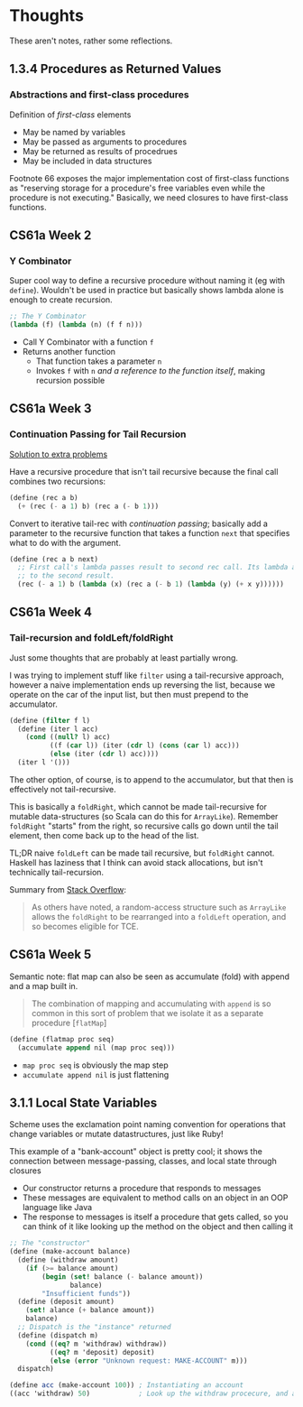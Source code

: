 # Thoughts

These aren't notes, rather some reflections.

## 1.3.4 Procedures as Returned Values

### Abstractions and first-class procedures

Definition of _first-class_ elements

- May be named by variables
- May be passed as arguments to procedures
- May be returned as results of procedrues
- May be included in data structures

Footnote 66 exposes the major implementation cost of first-class functions as "reserving storage for a procedure's free variables even while the procedure is not executing." Basically, we need closures to have first-class functions.

## CS61a Week 2

### Y Combinator

Super cool way to define a recursive procedure without naming it (eg with `define`). Wouldn't be used in practice but basically shows lambda alone is enough to create recursion.

```scheme
;; The Y Combinator
(lambda (f) (lambda (n) (f f n)))
```

- Call Y Combinator with a function `f`
- Returns another function
  - That function takes a parameter `n`
  - Invokes `f` with `n` _and a reference to the function itself_, making recursion possible

## CS61a Week 3

### Continuation Passing for Tail Recursion

[Solution to extra problems](https://people.eecs.berkeley.edu/~bh/61a-pages/Solutions/week3)

Have a recursive procedure that isn't tail recursive because the final call combines two recursions:

```scheme
(define (rec a b)
  (+ (rec (- a 1) b) (rec a (- b 1)))
```

Convert to iterative tail-rec with _continuation passing_; basically add a parameter to the recursive function that takes a function `next` that specifies what to do with the argument.

```scheme
(define (rec a b next)
  ;; First call's lambda passes result to second rec call. Its lambda adds
  ;; to the second result.
  (rec (- a 1) b (lambda (x) (rec a (- b 1) (lambda (y) (+ x y))))))
```

## CS61a Week 4

### Tail-recursion and foldLeft/foldRight

Just some thoughts that are probably at least partially wrong.

I was trying to implement stuff like `filter` using a tail-recursive approach,
however a naive implementation ends up reversing the list, because we operate
on the car of the input list, but then must prepend to the accumulator.

```scheme
(define (filter f l)
  (define (iter l acc)
    (cond ((null? l) acc)
          ((f (car l)) (iter (cdr l) (cons (car l) acc)))
          (else (iter (cdr l) acc))))
  (iter l '()))
```

The other option, of course, is to append to the accumulator, but that then is
effectively not tail-recursive.

This is basically a `foldRight`, which cannot be made tail-recursive for mutable
data-structures (so Scala can do this for `ArrayLike`). Remember `foldRight`
"starts" from the right, so recursive calls go down until the tail element, then
come back up to the head of the list.

TL;DR naive `foldLeft` can be made tail recursive, but `foldRight` cannot.
Haskell has laziness that I think can avoid stack allocations, but isn't technically tail-recursion.

Summary from [Stack Overflow](https://stackoverflow.com/questions/4085118/why-foldright-and-reduceright-are-not-tail-recursive):

> As others have noted, a random-access structure such as `ArrayLike` allows the `foldRight` to be rearranged into a `foldLeft` operation, and so becomes eligible for TCE.

## CS61a Week 5

Semantic note: flat map can also be seen as accumulate (fold) with append and a map built in.

> The combination of mapping and accumulating with `append` is so common in this sort of problem that we isolate it as a separate procedure [`flatMap`]

```scheme
(define (flatmap proc seq)
  (accumulate append nil (map proc seq)))
```

- `map proc seq` is obviously the map step
- `accumulate append nil` is just flattening

## 3.1.1 Local State Variables

Scheme uses the exclamation point naming convention for operations that change variables or mutate datastructures, just like Ruby!

This example of a "bank-account" object is pretty cool; it shows the connection between message-passing, classes, and local state through closures

- Our constructor returns a procedure that responds to messages
- These messages are equivalent to method calls on an object in an OOP language like Java
- The response to messages is itself a procedure that gets called, so you can think of it like looking up the method on the object and then calling it

```scheme
;; The "constructor"
(define (make-account balance)
  (define (withdraw amount)
    (if (>= balance amount)
        (begin (set! balance (- balance amount))
               balance)
        "Insufficient funds"))
  (define (deposit amount)
    (set! alance (+ balance amount))
    balance)
  ;; Dispatch is the "instance" returned
  (define (dispatch m)
    (cond ((eq? m 'withdraw) withdraw))
          ((eq? m 'deposit) deposit)
          (else (error "Unknown request: MAKE-ACCOUNT" m)))
  dispatch)

(define acc (make-account 100)) ; Instantiating an account
((acc 'withdraw) 50)            ; Look up the withdraw procecure, and apply with 50 as argument
```
